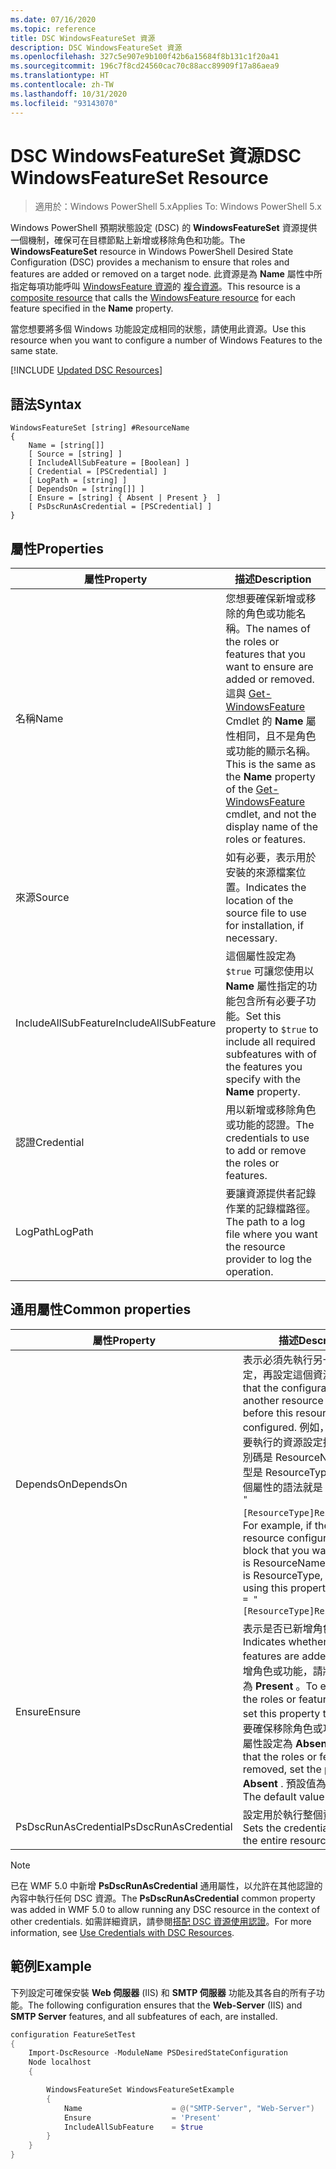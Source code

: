 ```yaml
---
ms.date: 07/16/2020
ms.topic: reference
title: DSC WindowsFeatureSet 資源
description: DSC WindowsFeatureSet 資源
ms.openlocfilehash: 327c5e907e9b100f42b6a15684f8b131c1f20a41
ms.sourcegitcommit: 196c7f8cd24560cac70c88acc89909f17a86aea9
ms.translationtype: HT
ms.contentlocale: zh-TW
ms.lasthandoff: 10/31/2020
ms.locfileid: "93143070"
---
```

# <a name="dsc-windowsfeatureset-resource"></a><span data-ttu-id="0bc73-103">DSC WindowsFeatureSet 資源</span><span class="sxs-lookup"><span data-stu-id="0bc73-103">DSC WindowsFeatureSet Resource</span></span>

> <span data-ttu-id="0bc73-104">適用於：Windows PowerShell 5.x</span><span class="sxs-lookup"><span data-stu-id="0bc73-104">Applies To: Windows PowerShell 5.x</span></span>

<span data-ttu-id="0bc73-105">Windows PowerShell 預期狀態設定 (DSC) 的 **WindowsFeatureSet** 資源提供一個機制，確保可在目標節點上新增或移除角色和功能。</span><span class="sxs-lookup"><span data-stu-id="0bc73-105">The **WindowsFeatureSet** resource in Windows PowerShell Desired State Configuration (DSC) provides a mechanism to ensure that roles and features are added or removed on a target node.</span></span> <span data-ttu-id="0bc73-106">此資源是為 **Name** 屬性中所指定每項功能呼叫 [WindowsFeature 資源](windowsfeatureResource.md)的 [複合資源](../../../resources/authoringResourceComposite.md)。</span><span class="sxs-lookup"><span data-stu-id="0bc73-106">This resource is a [composite resource](../../../resources/authoringResourceComposite.md) that calls the [WindowsFeature resource](windowsfeatureResource.md) for each feature specified in the **Name** property.</span></span>

<span data-ttu-id="0bc73-107">當您想要將多個 Windows 功能設定成相同的狀態，請使用此資源。</span><span class="sxs-lookup"><span data-stu-id="0bc73-107">Use this resource when you want to configure a number of Windows Features to the same state.</span></span>

[!INCLUDE [Updated DSC Resources](../../../../../includes/dsc-resources.md)]

## <a name="syntax"></a><span data-ttu-id="0bc73-108">語法</span><span class="sxs-lookup"><span data-stu-id="0bc73-108">Syntax</span></span>

```Syntax
WindowsFeatureSet [string] #ResourceName
{
    Name = [string[]]
    [ Source = [string] ]
    [ IncludeAllSubFeature = [Boolean] ]
    [ Credential = [PSCredential] ]
    [ LogPath = [string] ]
    [ DependsOn = [string[]] ]
    [ Ensure = [string] { Absent | Present }  ]
    [ PsDscRunAsCredential = [PSCredential] ]
}
```

## <a name="properties"></a><span data-ttu-id="0bc73-109">屬性</span><span class="sxs-lookup"><span data-stu-id="0bc73-109">Properties</span></span>

|  <span data-ttu-id="0bc73-110">屬性</span><span class="sxs-lookup"><span data-stu-id="0bc73-110">Property</span></span>  |  <span data-ttu-id="0bc73-111">描述</span><span class="sxs-lookup"><span data-stu-id="0bc73-111">Description</span></span>   |
|---|---|
|<span data-ttu-id="0bc73-112">名稱</span><span class="sxs-lookup"><span data-stu-id="0bc73-112">Name</span></span> |<span data-ttu-id="0bc73-113">您想要確保新增或移除的角色或功能名稱。</span><span class="sxs-lookup"><span data-stu-id="0bc73-113">The names of the roles or features that you want to ensure are added or removed.</span></span> <span data-ttu-id="0bc73-114">這與 [Get-WindowsFeature](/powershell/module/servermanager/get-windowsfeature) Cmdlet 的 **Name** 屬性相同，且不是角色或功能的顯示名稱。</span><span class="sxs-lookup"><span data-stu-id="0bc73-114">This is the same as the **Name** property of the [Get-WindowsFeature](/powershell/module/servermanager/get-windowsfeature) cmdlet, and not the display name of the roles or features.</span></span> |
|<span data-ttu-id="0bc73-115">來源</span><span class="sxs-lookup"><span data-stu-id="0bc73-115">Source</span></span> |<span data-ttu-id="0bc73-116">如有必要，表示用於安裝的來源檔案位置。</span><span class="sxs-lookup"><span data-stu-id="0bc73-116">Indicates the location of the source file to use for installation, if necessary.</span></span> |
|<span data-ttu-id="0bc73-117">IncludeAllSubFeature</span><span class="sxs-lookup"><span data-stu-id="0bc73-117">IncludeAllSubFeature</span></span> |<span data-ttu-id="0bc73-118">這個屬性設定為 `$true` 可讓您使用以 **Name** 屬性指定的功能包含所有必要子功能。</span><span class="sxs-lookup"><span data-stu-id="0bc73-118">Set this property to `$true` to include all required subfeatures with of the features you specify with the **Name** property.</span></span> |
|<span data-ttu-id="0bc73-119">認證</span><span class="sxs-lookup"><span data-stu-id="0bc73-119">Credential</span></span> |<span data-ttu-id="0bc73-120">用以新增或移除角色或功能的認證。</span><span class="sxs-lookup"><span data-stu-id="0bc73-120">The credentials to use to add or remove the roles or features.</span></span> |
|<span data-ttu-id="0bc73-121">LogPath</span><span class="sxs-lookup"><span data-stu-id="0bc73-121">LogPath</span></span> |<span data-ttu-id="0bc73-122">要讓資源提供者記錄作業的記錄檔路徑。</span><span class="sxs-lookup"><span data-stu-id="0bc73-122">The path to a log file where you want the resource provider to log the operation.</span></span> |

## <a name="common-properties"></a><span data-ttu-id="0bc73-123">通用屬性</span><span class="sxs-lookup"><span data-stu-id="0bc73-123">Common properties</span></span>

|<span data-ttu-id="0bc73-124">屬性</span><span class="sxs-lookup"><span data-stu-id="0bc73-124">Property</span></span> |<span data-ttu-id="0bc73-125">描述</span><span class="sxs-lookup"><span data-stu-id="0bc73-125">Description</span></span> |
|---|---|
|<span data-ttu-id="0bc73-126">DependsOn</span><span class="sxs-lookup"><span data-stu-id="0bc73-126">DependsOn</span></span> |<span data-ttu-id="0bc73-127">表示必須先執行另一個資源的設定，再設定這個資源。</span><span class="sxs-lookup"><span data-stu-id="0bc73-127">Indicates that the configuration of another resource must run before this resource is configured.</span></span> <span data-ttu-id="0bc73-128">例如，如果第一個想要執行的資源設定指令碼區塊識別碼是 ResourceName，而其類型是 ResourceType，則使用這個屬性的語法就是 `DependsOn = "[ResourceType]ResourceName"`。</span><span class="sxs-lookup"><span data-stu-id="0bc73-128">For example, if the ID of the resource configuration script block that you want to run first is ResourceName and its type is ResourceType, the syntax for using this property is `DependsOn = "[ResourceType]ResourceName"`.</span></span> |
|<span data-ttu-id="0bc73-129">Ensure</span><span class="sxs-lookup"><span data-stu-id="0bc73-129">Ensure</span></span> |<span data-ttu-id="0bc73-130">表示是否已新增角色或功能。</span><span class="sxs-lookup"><span data-stu-id="0bc73-130">Indicates whether the roles or features are added.</span></span> <span data-ttu-id="0bc73-131">若要確保新增角色或功能，請將此屬性設定為 **Present** 。</span><span class="sxs-lookup"><span data-stu-id="0bc73-131">To ensure that the roles or features are added, set this property to **Present** .</span></span> <span data-ttu-id="0bc73-132">若要確保移除角色或功能，請將此屬性設定為 **Absent** 。</span><span class="sxs-lookup"><span data-stu-id="0bc73-132">To ensure that the roles or features are removed, set the property to **Absent** .</span></span> <span data-ttu-id="0bc73-133">預設值為 **Present** 。</span><span class="sxs-lookup"><span data-stu-id="0bc73-133">The default value is **Present** .</span></span> |
|<span data-ttu-id="0bc73-134">PsDscRunAsCredential</span><span class="sxs-lookup"><span data-stu-id="0bc73-134">PsDscRunAsCredential</span></span> |<span data-ttu-id="0bc73-135">設定用於執行整個資源的認證。</span><span class="sxs-lookup"><span data-stu-id="0bc73-135">Sets the credential for running the entire resource as.</span></span> |

> [!NOTE]
> <span data-ttu-id="0bc73-136">已在 WMF 5.0 中新增 **PsDscRunAsCredential** 通用屬性，以允許在其他認證的內容中執行任何 DSC 資源。</span><span class="sxs-lookup"><span data-stu-id="0bc73-136">The **PsDscRunAsCredential** common property was added in WMF 5.0 to allow running any DSC resource in the context of other credentials.</span></span> <span data-ttu-id="0bc73-137">如需詳細資訊，請參閱[搭配 DSC 資源使用認證](../../../configurations/runasuser.md)。</span><span class="sxs-lookup"><span data-stu-id="0bc73-137">For more information, see [Use Credentials with DSC Resources](../../../configurations/runasuser.md).</span></span>

## <a name="example"></a><span data-ttu-id="0bc73-138">範例</span><span class="sxs-lookup"><span data-stu-id="0bc73-138">Example</span></span>

<span data-ttu-id="0bc73-139">下列設定可確保安裝 **Web 伺服器** (IIS) 和 **SMTP 伺服器** 功能及其各自的所有子功能。</span><span class="sxs-lookup"><span data-stu-id="0bc73-139">The following configuration ensures that the **Web-Server** (IIS) and **SMTP Server** features, and all subfeatures of each, are installed.</span></span>

```powershell
configuration FeatureSetTest
{
    Import-DscResource -ModuleName PSDesiredStateConfiguration
    Node localhost
    {

        WindowsFeatureSet WindowsFeatureSetExample
        {
            Name                    = @("SMTP-Server", "Web-Server")
            Ensure                  = 'Present'
            IncludeAllSubFeature    = $true
        }
    }
}
```

